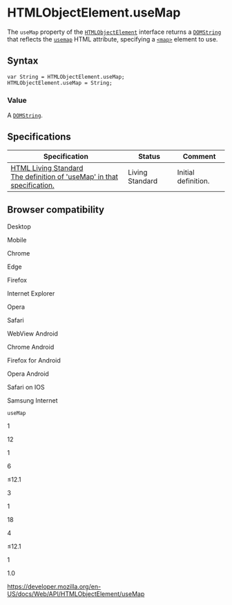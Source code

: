 # HTMLObjectElement.useMap

The `useMap` property of the [`HTMLObjectElement`](../htmlobjectelement) interface returns a [`DOMString`](../domstring) that reflects the [`usemap`](https://developer.mozilla.org/en-US/docs/Web/HTML/Element/object#attr-usemap) HTML attribute, specifying a [`<map>`](https://developer.mozilla.org/en-US/docs/Web/HTML/Element/map) element to use.

## Syntax

    var String = HTMLObjectElement.useMap;
    HTMLObjectElement.useMap = String;

### Value

A [`DOMString`](../domstring).

## Specifications

<table><thead><tr class="header"><th>Specification</th><th>Status</th><th>Comment</th></tr></thead><tbody><tr class="odd"><td><a href="https://html.spec.whatwg.org/multipage/#dom-object-usemap">HTML Living Standard<br />
<span class="small">The definition of 'useMap' in that specification.</span></a></td><td><span class="spec-living">Living Standard</span></td><td>Initial definition.</td></tr></tbody></table>

## Browser compatibility

Desktop

Mobile

Chrome

Edge

Firefox

Internet Explorer

Opera

Safari

WebView Android

Chrome Android

Firefox for Android

Opera Android

Safari on IOS

Samsung Internet

`useMap`

1

12

1

6

≤12.1

3

1

18

4

≤12.1

1

1.0

<a href="https://developer.mozilla.org/en-US/docs/Web/API/HTMLObjectElement/useMap" class="_attribution-link">https://developer.mozilla.org/en-US/docs/Web/API/HTMLObjectElement/useMap</a>
